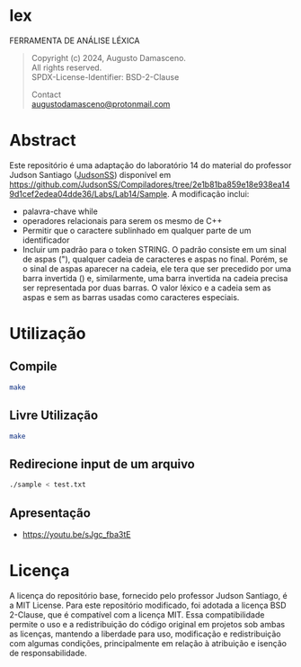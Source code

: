 # lex
FERRAMENTA DE ANÁLISE LÉXICA
> Copyright (c) 2024, Augusto Damasceno.  
> All rights reserved.   
> SPDX-License-Identifier: BSD-2-Clause  
>
> Contact  
> [augustodamasceno@protonmail.com](mailto:augustodamasceno@protonmail.com)


# Abstract

Este repositório é uma adaptação do laboratório 14 do material do professor 
Judson Santiago ([JudsonSS](https://github.com/JudsonSS)) 
disponível em https://github.com/JudsonSS/Compiladores/tree/2e1b81ba859e18e938ea149d1cef2edea04dde36/Labs/Lab14/Sample.
A modificação inclui:
* palavra-chave while
* operadores relacionais para serem os mesmo de C++
* Permitir que o caractere sublinhado em qualquer parte de um identificador
* Incluir um padrão para o token STRING. O padrão consiste em um sinal de aspas
("), qualquer cadeia de caracteres e aspas no final. Porém, se o sinal de aspas
aparecer na cadeia, ele tera que ser precedido por uma barra invertida (\) e,
similarmente, uma barra invertida na cadeia precisa ser representada por duas
barras. O valor léxico e a cadeia sem as aspas e sem as barras usadas como
caracteres especiais.

# Utilização

## Compile

```bash
make
```

## Livre Utilização

```bash
make
```

## Redirecione input de um arquivo

```bash
./sample < test.txt
```

## Apresentação

* https://youtu.be/sJgc_fba3tE

# Licença

A licença do repositório base, fornecido pelo professor Judson Santiago, é a MIT License. 
Para este repositório modificado, foi adotada a licença BSD 2-Clause, que é compatível com a licença MIT. 
Essa compatibilidade permite o uso e a redistribuição do código original em projetos sob ambas as licenças, 
mantendo a liberdade para uso, modificação e redistribuição com algumas condições, 
principalmente em relação à atribuição e isenção de responsabilidade.
